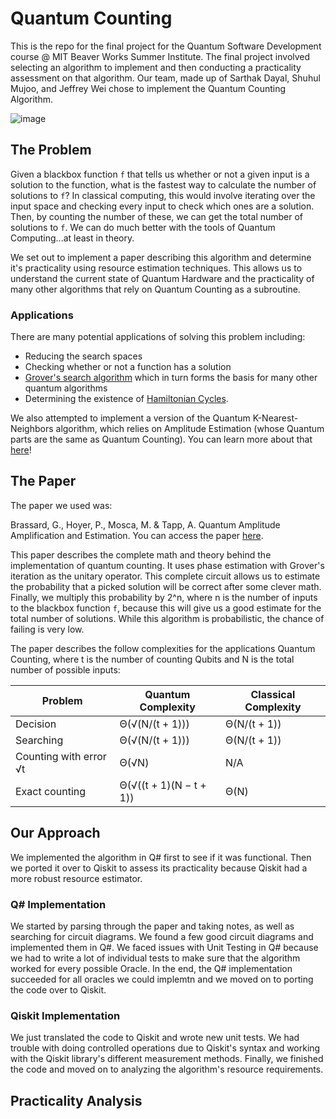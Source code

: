 # Quantum Counting
This is the repo for the final project for the Quantum Software Development course @ MIT Beaver Works Summer Institute. The final project involved selecting an algorithm to implement and then conducting a practicality assessment on that algorithm. Our team, made up of Sarthak Dayal, Shuhul Mujoo, and Jeffrey Wei chose to implement the Quantum Counting Algorithm.

![image](https://user-images.githubusercontent.com/63827830/127393159-4a479909-a144-4fab-aa8a-ab0143dc4dcf.png)


## The Problem
Given a blackbox function `f` that tells us whether or not a given input is a solution to the function, what is the fastest way to calculate the number of solutions to `f`? In classical computing, this would involve iterating over the input space and checking every input to check which ones are a solution. Then, by counting the number of these, we can get the total number of solutions to `f`. We can do much better with the tools of Quantum Computing...at least in theory.

 We set out to implement a paper describing this algorithm and determine it's practicality using resource estimation techniques. This allows us to understand the current state of Quantum Hardware and the practicality of many other algorithms that rely on Quantum Counting as a subroutine.

### Applications
There are many potential applications of solving this problem including:
- Reducing the search spaces
- Checking whether or not a function has a solution
- [Grover's search algorithm](https://en.wikipedia.org/wiki/Grover%27s_algorithm) which in turn forms the basis for many other quantum algorithms
- Determining the existence of [Hamiltonian Cycles](https://en.wikipedia.org/wiki/Hamiltonian_path). 

We also attempted to implement a version of the Quantum K-Nearest-Neighbors algorithm, which relies on Amplitude Estimation (whose Quantum parts are the same as Quantum Counting). You can learn more about that [here](https://github.com/jwei302/Quantum-K-Nearest-Neighbors/)!

## The Paper
The paper we used was:

Brassard, G., Hoyer, P., Mosca, M. & Tapp, A. Quantum Amplitude Amplification and Estimation. You can access the paper [here](https://arxiv.org/abs/quant-ph/0005055).

This paper describes the complete math and theory behind the implementation of quantum counting. It uses phase estimation with Grover's iteration as the unitary operator. This complete circuit allows us to estimate the probability that a picked solution will be correct after some clever math. Finally, we multiply this probability by 2^n, where n is the number of inputs to the blackbox function `f`, because this will give us a good estimate for the total number of solutions. While this algorithm is probabilistic, the chance of failing is very low. 

The paper describes the follow complexities for the applications Quantum Counting, where t is the number of counting Qubits and N is the total number of possible inputs:

| Problem      | Quantum Complexity |  Classical Complexity |
| ----------- | ----------- | ---------------------
| Decision      |   Θ(√(N/(t + 1)))      | Θ(N/(t + 1))
| Searching   | Θ(√(N/(t + 1)))         | Θ(N/(t + 1))
| Counting with error √t | Θ(√N) | N/A
| Exact counting | Θ(√((t + 1)(N − t + 1)) | Θ(N)

## Our Approach
We implemented the algorithm in Q# first to see if it was functional. Then we ported it over to Qiskit to assess its practicality because Qiskit had a more robust resource estimator.

### Q# Implementation
We started by parsing through the paper and taking notes, as well as searching for circuit diagrams. We found a few good circuit diagrams and implemented them in Q#. We faced issues with Unit Testing in Q# because we had to write a lot of individual tests to make sure that the algorithm worked for every possible Oracle. In the end, the Q# implementation succeeded for all oracles we could implemtn and we moved on to porting the code over to Qiskit.

### Qiskit Implementation
We just translated the code to Qiskit and wrote new unit tests. We had trouble with doing controlled operations due to Qiskit's syntax and working with the Qiskit library's different measurement methods. Finally, we finished the code and moved on to analyzing the algorithm's resource requirements.

## Practicality Analysis

